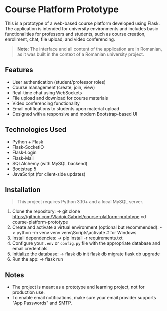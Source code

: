 # Course Platform Prototype

This is a prototype of a web-based course platform developed using Flask. The application is intended for university environments and includes basic functionalities for professors and students, such as course creation, enrollment, chat, file upload, and video conferencing.

> **Note**: The interface and all content of the application are in Romanian, as it was built in the context of a Romanian university project.

## Features

- User authentication (student/professor roles)
- Course management (create, join, view)
- Real-time chat using WebSockets
- File upload and download for course materials
- Video conferencing functionality
- Email notifications to students upon material upload
- Designed with a responsive and modern Bootstrap-based UI

## Technologies Used

- Python + Flask
- Flask-SocketIO
- Flask-Login
- Flask-Mail
- SQLAlchemy (with MySQL backend)
- Bootstrap 5
- JavaScript (for client-side updates)

## Installation

> This project requires Python 3.10+ and a local MySQL server.

1. Clone the repository:
->   git clone https://github.com/VladoiuGabriel/course-platform-prototype cd course-platform-prototype
2. Create and activate a virtual environment (optional but recommended):
->   python -m venv venv venv\Scripts\activate # for Windows
3. Install dependencies:
->   pip install -r requirements.txt
4. Configure your `.env` or `config.py` file with the appropriate database and email credentials.
5. Initialize the database:
->  flask db init flask db migrate flask db upgrade
6. Run the app:
->  flask run
   
## Notes
- The project is meant as a prototype and learning project, not for production use.
- To enable email notifications, make sure your email provider supports "App Passwords" and SMTP.
